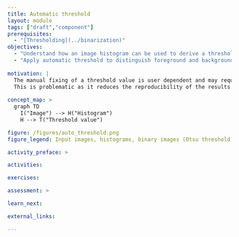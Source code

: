 ```yaml
---
title: Automatic threshold
layout: module
tags: ["draft","component"]
prerequisites:
  - "[Thresholding](../binarization)"
objectives:
  - "Understand how an image histogram can be used to derive a threshold"
  - "Apply automatic threshold to distinguish foreground and background pixels"
 
motivation: |
  The manual fixing of a threshold value is user dependent and may require adjustments for every images.
  This is problematic as it reduces the reproducibility of the results and precludes from applying the binarization to many different images. It is therefore important to have a mathematical approach to automatically find a threshold values for segmentation.
  
concept_map: >
  graph TD
    I("Image") --> H("Histogram")
    H --> T("Threshold value")

figure: /figures/auto_threshold.png
figure_legend: Input images, histograms, binary images (Otsu threshold), binary images (Huang threshold)

activity_preface: >

activities:

exercises:

assessment: >

learn_next:

external_links:

---
```


 
